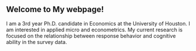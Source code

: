 ## Welcome to My webpage!

I am a 3rd year Ph.D. candidate in Economics at the University of Houston. I am interested in applied micro and econometrics. My current research is focused on  the relationship between response behavior and cognitive ability in the survey data.     

